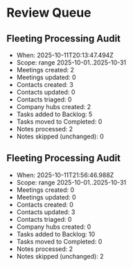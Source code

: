 # Review Queue

## Fleeting Processing Audit
- When: 2025-10-11T20:13:47.494Z
- Scope: range 2025-10-01..2025-10-31
- Meetings created: 2
- Meetings updated: 0
- Contacts created: 3
- Contacts updated: 0
- Contacts triaged: 0
- Company hubs created: 2
- Tasks added to Backlog: 5
- Tasks moved to Completed: 0
- Notes processed: 2
- Notes skipped (unchanged): 0

## Fleeting Processing Audit
- When: 2025-10-11T21:56:46.988Z
- Scope: range 2025-10-01..2025-10-31
- Meetings created: 0
- Meetings updated: 0
- Contacts created: 0
- Contacts updated: 3
- Contacts triaged: 0
- Company hubs created: 0
- Tasks added to Backlog: 10
- Tasks moved to Completed: 0
- Notes processed: 2
- Notes skipped (unchanged): 2
